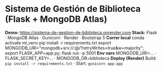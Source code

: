 # Sistema de Gestión de Biblioteca (Flask + MongoDB Atlas)
**Demo:** https://sistema-de-gestion-de-biblioteca.onrender.com
**Stack:** Flask · MongoDB Atlas · Gunicorn · Render · Bootstrap 5
**Correr local**
conda activate ml_venv
pip install -r requirements.txt
export MONGODB_URI="mongodb+srv://<USER>:<PASS>@<CLUSTER>/?retryWrites=true&w=majority"; export FLASK_APP=app.py; flask run -p 5001
**Env vars**  MONGODB_URI=... · FLASK_SECRET_KEY=... · MONGODB_DB=biblioteca
**Deploy (Render)** Build: `pip install -r requirements.txt` · Start: `gunicorn app:app`
